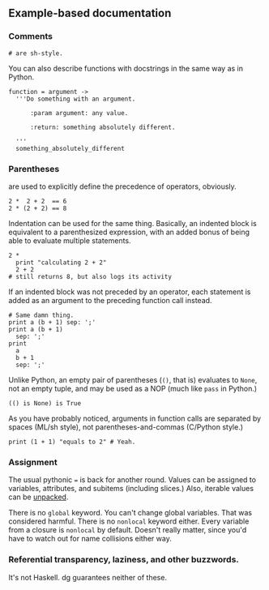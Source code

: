 ## Example-based documentation

### Comments

```dg
# are sh-style.
```

You can also describe functions with docstrings in the same way as in Python.

```dg
function = argument ->
  '''Do something with an argument.

      :param argument: any value.

      :return: something absolutely different.

  '''
  something_absolutely_different
```

### Parentheses

are used to explicitly define the precedence of operators, obviously.

```dg
2 *  2 + 2  == 6
2 * (2 + 2) == 8
```

Indentation can be used for the same thing. Basically, an indented block
is equivalent to a parenthesized expression, with an added bonus of being able
to evaluate multiple statements.

```dg
2 *
  print "calculating 2 + 2"
  2 + 2
# still returns 8, but also logs its activity
```

If an indented block was not preceded by an operator, each statement
is added as an argument to the preceding function call instead.

```dg
# Same damn thing.
print a (b + 1) sep: ';'
print a (b + 1)
  sep: ';'
print
  a
  b + 1
  sep: ';'
```

Unlike Python, an empty pair of parentheses (`()`, that is) evaluates to
`None`, not an empty tuple, and may be used as a NOP (much like `pass` in Python.)

```dg
(() is None) is True
```

As you have probably noticed, arguments in function calls are separated
by spaces (ML/sh style), not parentheses-and-commas (C/Python style.)

```dg
print (1 + 1) "equals to 2" # Yeah.
```

### Assignment

The usual pythonic `=` is back for another round. Values can be assigned
to variables, attributes, and subitems (including slices.) Also,
iterable values can be [unpacked](http://www.python.org/dev/peps/pep-3132/).

There is no `global` keyword. You can't change global variables.
That was considered harmful. There is no `nonlocal` keyword either.
Every variable from a closure is `nonlocal` by default. Doesn't really matter,
since you'd have to watch out for name collisions either way.

### Referential transparency, laziness, and other buzzwords.

It's not Haskell. dg guarantees neither of these.
